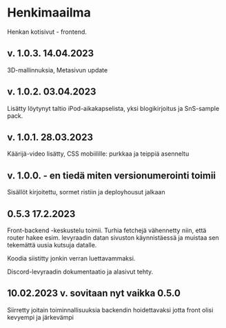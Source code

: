 # Henkimaailma

Henkan kotisivut - frontend.

## v. 1.0.3. 14.04.2023

3D-mallinnuksia, Metasivun update

## v. 1.0.2. 03.04.2023

Lisätty löytynyt taltio iPod-aikakapselista, yksi blogikirjoitus ja SnS-sample pack.

## v. 1.0.1. 28.03.2023

Käärijä-video lisätty, CSS mobiilille: purkkaa ja teippiä asenneltu

## v. 1.0.0. - en tiedä miten versionumerointi toimii

Sisällöt kirjoitettu, sormet ristiin ja deployhousut jalkaan

## 0.5.3 17.2.2023

Front-backend -keskustelu toimii. Turhia fetchejä vähennetty niin, että router hakee esim. levyraadin datan sivuston käynnistäessä ja muistaa sen tekemättä uusia kutsuja datalle.

Koodia siistitty jonkin verran luettavammaksi.

Discord-levyraadin dokumentaatio ja alasivut tehty.

## 10.02.2023 v. sovitaan nyt vaikka 0.5.0

Siirretty joitain toiminnallisuuksia backendin hoidettavaksi jotta front olisi kevyempi ja järkevämpi
